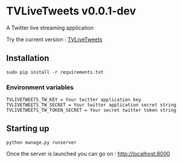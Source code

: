 # TVLiveTweets v0.0.1-dev

A Twitter live streaming application

Try the current version : [TVLiveTweets](http://tvlivetweets.herokuapp.com)

## Installation

    sudo pip install -r requirements.txt

### Environment variables

    TVLIVETWEETS_TW_KEY = Your twitter application key
    TVLIVETWEETS_TW_SECRET = Your twitter application secret string
    TVLIVETWEETS_TW_TOKEN_SECRET = Your secret twitter token string

## Starting up

    python manage.py runserver

Once the server is launched you can go on : [http://localhost:8000](http://localhost:8000)
